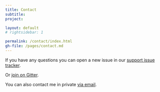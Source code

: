 ```yaml
---
title: Contact
subtitle: 
project: 

layout: default
# rightsidebar: 1

permalink: /contact/index.html
gh-file: /pages/contact.md
---
```

If you have any questions you can open a new issue in our [support issue tracker](https://github.com/bugtrackr/Nireus/issues).

Or [join on Gitter](https://gitter.im/bugtrackr).

You can also contact me in private [via email](https://spamty.eu/mail/v4/89/H9lglkqsQua90b9c8d/).
